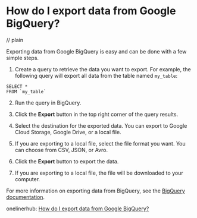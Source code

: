 # How do I export data from Google BigQuery?
// plain

Exporting data from Google BigQuery is easy and can be done with a few simple steps.

1. Create a query to retrieve the data you want to export. For example, the following query will export all data from the table named `my_table`:
```
SELECT *
FROM `my_table`
```

2. Run the query in BigQuery.

3. Click the **Export** button in the top right corner of the query results.

4. Select the destination for the exported data. You can export to Google Cloud Storage, Google Drive, or a local file.

5. If you are exporting to a local file, select the file format you want. You can choose from CSV, JSON, or Avro.

6. Click the **Export** button to export the data.

7. If you are exporting to a local file, the file will be downloaded to your computer.

For more information on exporting data from BigQuery, see the [BigQuery documentation](https://cloud.google.com/bigquery/docs/exporting-data).

onelinerhub: [How do I export data from Google BigQuery?](https://onelinerhub.com/google-big-query/how-do-i-export-data-from-google-bigquery)